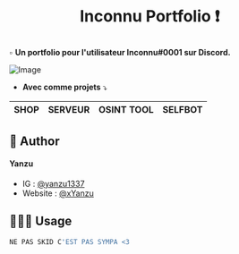 
# <p align="center">Inconnu Portfolio ❗ </p>
  
▫️  **Un portfolio pour l'utilisateur Inconnu#0001 sur Discord.**

![Image](https://cdn.discordapp.com/attachments/1048622306752221296/1071489323389681824/image.png)


- **Avec comme projets** ⤵️ 
         

|  SHOP| SERVEUR | OSINT TOOL | SELFBOT |
| -------- | -------- | -------- | -----


## 🙇 Author
#### Yanzu
- IG : [@yanzu1337](https://instagram.com/saurra3h)
- Website : [@xYanzu](https://xyanzu.ml
        )
        
    

## 🧑🏻‍💻 Usage
```js
NE PAS SKID C'EST PAS SYMPA <3
```
        
        
        
        
